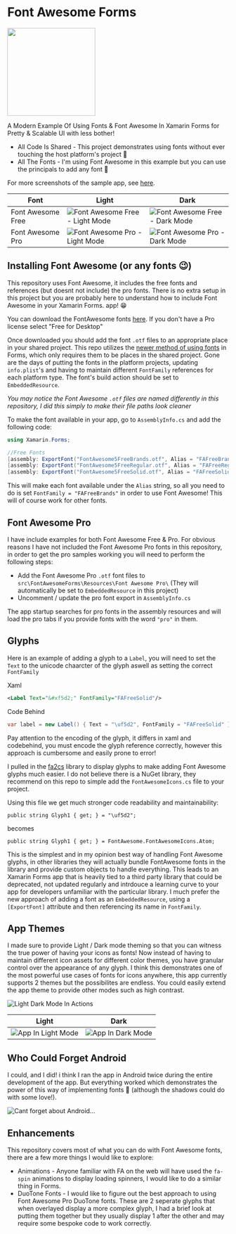 # Font Awesome Forms

<img src="assets/icons/fa-forms-icon-reverse.png" width="200">

A Modern Example Of Using Fonts & Font Awesome In Xamarin Forms for Pretty & Scalable UI with less bother!

- All Code Is Shared - This project demonstrates using fonts without ever touching the host platform's project 🚀
- All The Fonts - I'm using Font Awesome in this example but you can use the principals to add any font 🥳

For more screenshots of the sample app, see [here](https://github.com/Axemasta/Font-Awesome-Forms/tree/main/assets).

| Font              | Light                                                        | Dark                                                         |
| ----------------- | ------------------------------------------------------------ | ------------------------------------------------------------ |
| Font Awesome Free | ![Font Awesome Free - Light Mode](assets/images/free-light-tablet.png) | ![Font Awesome Free - Dark Mode](assets/images/free-dark-tablet.png) |
| Font Awesome Pro  | ![Font Awesome Pro - Light Mode](assets/images/pro-light-tablet.png) | ![Font Awesome Pro - Dark Mode](assets/images/pro-dark-tablet.png) |



## Installing Font Awesome (or any fonts 😉)

This repository uses Font Awesome, it includes the free fonts and references (but doesnt not include) the pro fonts. There is no extra setup in this project but you are probably here to understand how to include Font Awesome in your Xamarin Forms. app! 😁

You can download the FontAwesome fonts [here](https://fontawesome.com/download). If you don't have a Pro license select "Free for Desktop"

Once downloaded you should add the font `.otf` files to an appropriate place in your shared project. This repo utilizes the [newer method of using fonts](https://docs.microsoft.com/en-us/xamarin/xamarin-forms/user-interface/text/fonts) in Forms, which only requires them to be places in the shared project. Gone are the days of putting the fonts in the platform projects, updating `info.plist`'s and having to maintain different `FontFamily` references for each platform type. The font's build action should be set to `EmbeddedResource`.

*You may notice the Font Awesome `.otf` files are named differently in this repository, I did this simply to make their file paths look cleaner*



To make the font available in your app, go to `AssemblyInfo.cs` and add the following code:

```csharp
using Xamarin.Forms;

//Free Fonts
[assembly: ExportFont("FontAwesome5FreeBrands.otf", Alias = "FAFreeBrands")]
[assembly: ExportFont("FontAwesome5FreeRegular.otf", Alias = "FAFreeRegular")]
[assembly: ExportFont("FontAwesome5FreeSolid.otf", Alias = "FAFreeSolid")]
```

This will make each font available under the `Alias` string, so all you need to do is set `FontFamily = "FAFreeBrands"` in order to use Font Awesome! This will of course work for other fonts.



## Font Awesome Pro

I have include examples for both Font Awesome Free & Pro. For obvious reasons I have not included the Font Awesome Pro fonts in this repository, in order to get the pro samples working you will need to perform the following steps:

- Add the Font Awesome Pro `.otf` font files to `src\FontAwesomeForms\Resources\Font Awesome Pro\` (They will automatically be set to `EmbeddedResource` in this project)
- Uncomment / update the pro font export in `AssemblyInfo.cs`

The app startup searches for pro fonts in the assembly resources and will load the pro tabs if you provide fonts with the word `"pro"` in them.



## Glyphs

Here is an example of adding a glyph to a `Label`, you will need to set the `Text` to the unicode chaarcter of the glyph aswell as setting the correct `FontFamily`

Xaml

```xml
<Label Text="&#xf5d2;" FontFamily="FAFreeSolid"/>
```

Code Behind

```csharp
var label = new Label() { Text = "\uf5d2", FontFamily = "FAFreeSolid" }
```

Pay attention to the encoding of the glyph, it differs in xaml and codebehind, you must encode the glyph reference correctly, however this approach is cumbersome and easily prone to error!

I pulled in the [fa2cs](https://github.com/matthewrdev/fa2cs) library to display glyphs to make adding Font Awesome glyphs much easier. I do not believe there is a NuGet library, they recommend on this repo to simple add the `FontAwesomeIcons.cs` file to your project.

Using this file we get much stronger code readability and maintainability:

```
public string Glyph1 { get; } = "\uf5d2";
```

becomes

```
public string Glyph1 { get; } = FontAwesome.FontAwesomeIcons.Atom;
```



This is the simplest and in my opinion best way of handling Font Awesome glyphs, in other libraries they will actually bundle FontAwesome fonts in the library and provide custom objects to handle everything. This leads to an Xamarin Forms app that is heavily tied to a third party library that could be deprecated, not updated regularly and intrdouce a learning curve to your app for developers unfamiliar with the particular library. I much prefer the new approach of adding a font as an `EmbeddedResource`, using a `[ExportFont]` attribute and then referencing its name in `FontFamily`.



## App Themes

I made sure to provide Light / Dark mode theming so that you can witness the true power of having your icons as fonts! Now instead of having to maintain different icon assets for different color themes, you have granular control over the appearance of any glyph. I think this demonstrates one of the most powerful use cases of fonts for icons anywhere, this app currently supports 2 themes but the possibilites are endless. You could easily extend the app theme to provide other modes such as high contrast.

![Light Dark Mode In Actions](assets/gifs/light-dark-mode.gif)

| Light                                                    | Dark                                                   |
| -------------------------------------------------------- | ------------------------------------------------------ |
| ![App In Light Mode](assets/images/free-light-phone.png) | ![App In Dark Mode](assets/images/free-dark-phone.png) |



## Who Could Forget Android

I could, and I did! i think I ran the app in Android twice during the entire development of the app. But everything worked which demonstrates the power of this way of implementing fonts 🥳 (although the shadows could do with some love!).

![Cant forget about Android...](assets/images/android.png)



## Enhancements

This repository covers most of what you can do with Font Awesome fonts, there are a few more things I would like to explore:

- Animations - Anyone familiar with FA on the web will have used the `fa-spin` animations to display loading spinners, I would like to do a similar thing in Forms.
- DuoTone Fonts - I would like to figure out the best approach to using Font Awesome Pro DuoTone fonts. These are 2 seperate glyphs that when overlayed display a more complex glyph, I had a brief look at putting them together but they usually display 1 after the other and may require some bespoke code to work correctly.